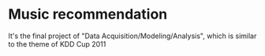 # Music recommendation
It's the final project of "Data Acquisition/Modeling/Analysis", which is similar to the theme of KDD Cup 2011
